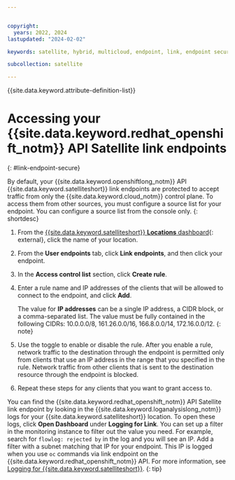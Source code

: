 ```yaml
---


copyright:
  years: 2022, 2024
lastupdated: "2024-02-02"

keywords: satellite, hybrid, multicloud, endpoint, link, endpoint secure

subcollection: satellite

---
```


{{site.data.keyword.attribute-definition-list}}

# Accessing your {{site.data.keyword.redhat_openshift_notm}} API Satellite link endpoints
{: #link-endpoint-secure}

By default, your {{site.data.keyword.openshiftlong_notm}} API {{site.data.keyword.satelliteshort}} link endpoints are protected to accept traffic from only the {{site.data.keyword.cloud_notm}} control plane. To access them from other sources, you must configure a source list for your endpoint. You can configure a source list from the console only.
{: shortdesc}
 
1. From the [{{site.data.keyword.satelliteshort}} **Locations** dashboard](https://cloud.ibm.com/satellite/locations){: external}, click the name of your location.
2. From the **User endpoints** tab, click **Link endpoints**, and then click your endpoint.
3. In the **Access control list** section, click **Create rule**.
4. Enter a rule name and IP addresses of the clients that will be allowed to connect to the endpoint, and click **Add**.


    The value for **IP addresses** can be a single IP address, a CIDR block, or a comma-separated list. The value must be fully contained in the following CIDRs: 10.0.0.0/8, 161.26.0.0/16, 166.8.0.0/14, 172.16.0.0/12.
    {: note}

5. Use the toggle to enable or disable the rule. After you enable a rule, network traffic to the destination through the endpoint is permitted only from clients that use an IP address in the range that you specified in the rule. Network traffic from other clients that is sent to the destination resource through the endpoint is blocked.
6. Repeat these steps for any clients that you want to grant access to.

You can find the {{site.data.keyword.redhat_openshift_notm}} API Satellite link endpoint by looking in the {{site.data.keyword.loganalysislong_notm}} logs for your {{site.data.keyword.satelliteshort}} location. To open these logs, click **Open Dashboard** under **Logging for Link**. You can set up a filter in the monitoring instance to filter out the value you need. For example, search for `flowlog: rejected by` in the log and you will see an IP. Add a filter with a subnet matching that IP for your endpoint. This IP is logged when you use `oc` commands via link endpoint on the {{site.data.keyword.redhat_openshift_notm}} API. For more information, see [Logging for {{site.data.keyword.satelliteshort}}](/docs/satellite?topic=satellite-health).
{: tip}




